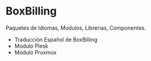 # BoxBilling
Paquetes de Idiomas, Modulos, Librerias, Componentes.
* Traducción Español de BoxBilling
* Modulo Plesk
* Modulo Proxmox

